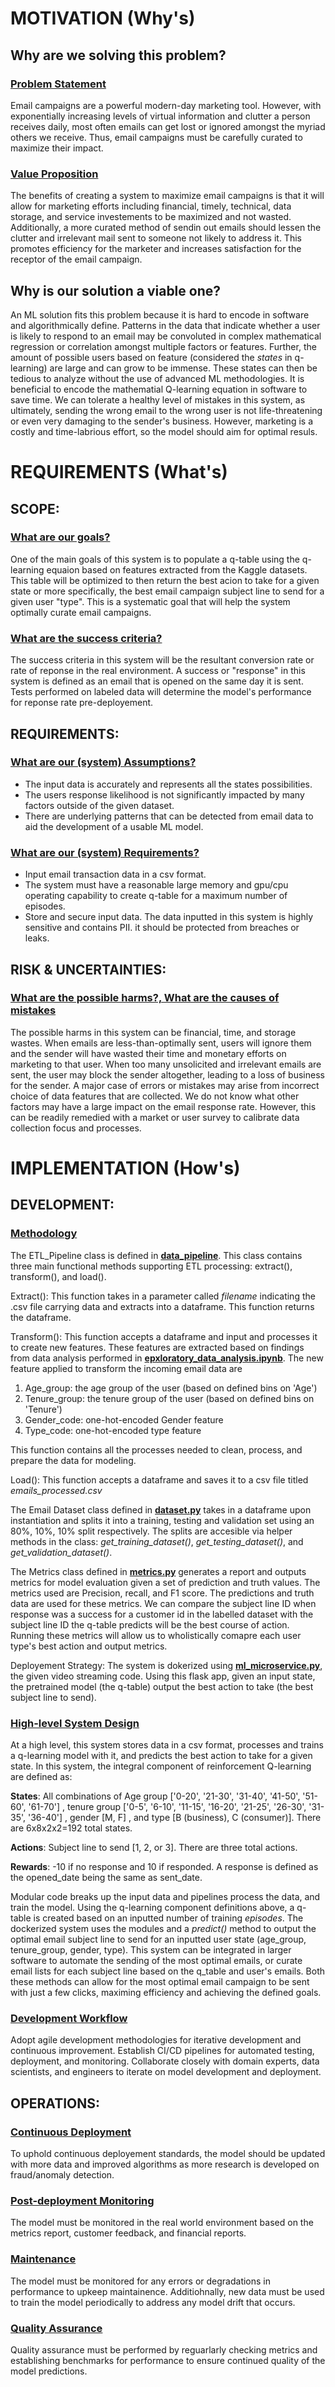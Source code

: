 
# MOTIVATION (Why's)
## **Why are we solving this problem?**

### <u>Problem Statement</u>

Email campaigns are a powerful modern-day marketing tool. However, with exponentially increasing levels of virtual information and clutter a person receives daily, most often emails can get lost or ignored amongst the myriad others we receive. Thus, email campaigns must be carefully curated to maximize their impact. 

### <u>Value Proposition</u>

The benefits of creating a system to maximize email campaigns is that it will allow for marketing efforts including financial, timely, technical, data storage, and service investements to be maximized and not wasted. Additionally, a more curated method of sendin out emails should lessen the clutter and irrelevant mail sent to someone not likely to address it. This promotes efficiency for the marketer and increases satisfaction for the receptor of the email campaign.

## **Why is our solution a viable one?**

An ML solution fits this problem because it is hard to encode in software and algorithmically define.  Patterns in the data that indicate whether a user is likely to respond to an email may be convoluted in complex mathematical regression or correlation amongst multiple factors or features. Further, the amount of possible users based on feature (considered the *states* in q-learning) are large and can grow to be immense. These states can then be tedious to analyze without the use of advanced ML methodologies. It is beneficial to encode the mathematial Q-learning equation in software to save time. We can tolerate a healthy level of mistakes in this system, as ultimately, sending the wrong email to the wrong user is not life-threatening or even very damaging to the sender's business. However, marketing is a costly and time-labrious effort, so the model should aim for optimal resuls.
 
# REQUIREMENTS (What's)
## **SCOPE:**

### <u>What are our goals?</u>

One of the main goals of this system is to populate a q-table using the q-learning equaion based on features extracted from the Kaggle datasets. This table will be optimized to then return the best acion to take for a given state or more specifically, the best email campaign subject line to send for a given user "type". This is a systematic goal that will help the system optimally curate email campaigns.
 
### <u>What are the success criteria?</u>

The success criteria in this system will be the resultant conversion rate or rate of reponse in the real environment. A success or "response" in this system is defined as an email that is opened on the same day it is sent. Tests performed on labeled data will determine the model's performance for reponse rate pre-deployement. 
 
## **REQUIREMENTS:**

### <u>What are our (system) Assumptions?</u>
- The input data is accurately and represents all the states possibilities.
- The users response likelihood is not significantly impacted by many factors outside of the given dataset.
- There are underlying patterns that can be detected from email data to aid the development of a usable ML model.
 
### <u>What are our (system) Requirements?</u>
- Input email transaction data in a csv format.
- The system must have a reasonable large memory and gpu/cpu operating capability to create q-table for a maximum number of episodes.
- Store and secure input data. The data inputted in this system is highly sensitive and contains PII. it should be protected from breaches or leaks.
 
## **RISK & UNCERTAINTIES:**

### <u>What are the possible harms?, What are the causes of mistakes</u>

The possible harms in this system can be financial, time, and storage wastes. When emails are less-than-optimally sent, users will ignore them and the sender will have wasted their time and monetary efforts on marketing to that user. When too many unsolicited and irrelevant emails are sent, the user may block the sender altogether, leading to a loss of business for the sender. A major case of errors or mistakes may arise from incorrect choice of data features that are collected. We do not know what other factors may have a large impact on the email response rate. However, this can be readily remedied with a market or user survey to calibrate data collection focus and processes.
 
# IMPLEMENTATION (How's)
## **DEVELOPMENT:**
### <u>Methodology</u>
The ETL_Pipeline class is defined in **[data_pipeline](./data_pipeline.py)**. This class contains three main functional methods supporting ETL processing: extract(), transform(), and load().

Extract(): This function takes in a parameter called *filename* indicating the .csv file carrying data and extracts into a dataframe. This function returns the dataframe.

Transform(): This function accepts a dataframe and input and processes it to create new features. These features are extracted based on findings from data analysis performed in **[epxloratory_data_analysis.ipynb](analysis/epxloratory_data_analysis.ipynb)**. The new feature applied to transform the incoming email data are
1. Age_group: the age group of the user (based on defined bins on 'Age')
2. Tenure_group: the tenure group of the user (based on defined bins on 'Tenure')
3. Gender_code: one-hot-encoded Gender feature
4. Type_code: one-hot-encoded type feature

This function contains all the processes needed to clean, process, and prepare the data for modeling.

Load(): This function accepts a dataframe and saves it to a csv file titled *emails_processed.csv*

The Email Dataset class defined in **[dataset.py](./dataset.py)** takes in a dataframe upon instantiation and splits it into a training, testing and validation set using an 80%, 10%, 10% split respectively. The splits are accesible via helper methods in the class: *get_training_dataset()*, *get_testing_dataset()*, and *get_validation_dataset()*.

The Metrics class defined in **[metrics.py](metrics.py)** generates a report and outputs metrics for model evaluation given a set of prediction and truth values. The metrics used are Precision, recall, and F1 score. The predictions and truth data are used for these metrics. We can compare the subject line ID when response was a success for a customer id in the labelled dataset with the subject line ID the q-table predicts will be the best course of action. Running these metrics will allow us to wholistically comapre each user type's best action and output metrics.

Deployement Strategy: The system is dokerized using **[ml_microservice.py](analysis/ml_microservice.py)**, the given video streaming code. Using this flask app, given an input state, the pretrained model (the q-table) output the best action to take (the best subject line to send).

### <u>High-level System Design</u>

At a high level, this system stores data in a csv format, processes and trains a q-learning model with it, and predicts the best action to take for a given state. In this system, the integral component of reinforcement Q-learning are defined as:

**States**: All combinations of Age group ['0-20', '21-30', '31-40', '41-50', '51-60', '61-70'] , tenure group ['0-5', '6-10', '11-15', '16-20', '21-25', '26-30', '31-35', '36-40'] , gender [M, F] , and type [B (business), C (consumer)]. There are 6x8x2x2=192 total states.

**Actions**: Subject line to send [1, 2, or 3]. There are three total actions.

**Rewards**: -10 if no response and 10 if responded. A response is defined as the opened_date being the same as sent_date.

Modular code breaks up the input data and pipelines process the data, and train the model. Using the q-learning component definitions above, a q-table is created based on an inputted number of training *episodes*. The dockerized system uses the modules and a *predict()* method to output the optimal email subject line to send for an inputted user state (age_group, tenure_group, gender, type). This system can be integrated in larger software to automate the sending of the most optimal emails, or curate email lists for each subject line based on the q_table and user's emails. Both these methods can allow for the most optimal email campaign to be sent with just a few clicks, maximing efficiency and achieving the defined goals.  

### <u>Development Workflow</u>

Adopt agile development methodologies for iterative development and continuous improvement.
Establish CI/CD pipelines for automated testing, deployment, and monitoring.
Collaborate closely with domain experts, data scientists, and engineers to iterate on model development and deployment.


## **OPERATIONS:**
### <u>Continuous Deployment</u>
To uphold continuous deployement standards, the model should be updated with more data and improved algorithms as more research is developed on fraud/anomaly detection.

### <u>Post-deployment Monitoring</u>
The model must be monitored in the real world environment based on the metrics report, customer feedback, and financial reports. 
 
### <u>Maintenance</u>
The model must be monitored for any errors or degradations in performance to upkeep maintainence. Additiohnally, new data must be used to train the model periodically to address any model drift that occurs.
 
### <u>Quality Assurance</u>
Quality assurance must be performed by reguarlarly checking metrics and establishing benchmarks for performance to ensure continued quality of the model predictions.
